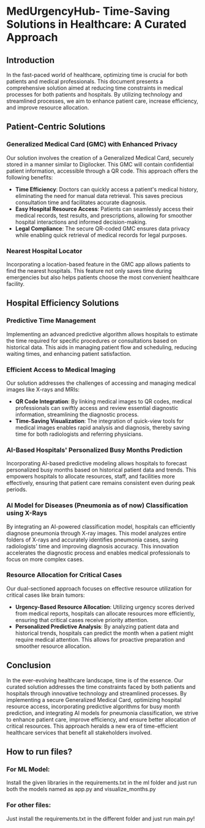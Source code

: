 # MedUrgencyHub- Time-Saving Solutions in Healthcare: A Curated Approach

## Introduction

In the fast-paced world of healthcare, optimizing time is crucial for both patients and medical professionals. This document presents a comprehensive solution aimed at reducing time constraints in medical processes for both patients and hospitals. By utilizing technology and streamlined processes, we aim to enhance patient care, increase efficiency, and improve resource allocation.

## Patient-Centric Solutions

### Generalized Medical Card (GMC) with Enhanced Privacy

Our solution involves the creation of a Generalized Medical Card, securely stored in a manner similar to Digilocker. This GMC will contain confidential patient information, accessible through a QR code. This approach offers the following benefits:

- **Time Efficiency**: Doctors can quickly access a patient's medical history, eliminating the need for manual data retrieval. This saves precious consultation time and facilitates accurate diagnosis.
- **Easy Hospital Resource Access**: Patients can seamlessly access their medical records, test results, and prescriptions, allowing for smoother hospital interactions and informed decision-making.
- **Legal Compliance**: The secure QR-coded GMC ensures data privacy while enabling quick retrieval of medical records for legal purposes.

### Nearest Hospital Locator

Incorporating a location-based feature in the GMC app allows patients to find the nearest hospitals. This feature not only saves time during emergencies but also helps patients choose the most convenient healthcare facility.

## Hospital Efficiency Solutions

### Predictive Time Management

Implementing an advanced predictive algorithm allows hospitals to estimate the time required for specific procedures or consultations based on historical data. This aids in managing patient flow and scheduling, reducing waiting times, and enhancing patient satisfaction.

### Efficient Access to Medical Imaging

Our solution addresses the challenges of accessing and managing medical images like X-rays and MRIs:

- **QR Code Integration**: By linking medical images to QR codes, medical professionals can swiftly access and review essential diagnostic information, streamlining the diagnostic process.
- **Time-Saving Visualization**: The integration of quick-view tools for medical images enables rapid analysis and diagnosis, thereby saving time for both radiologists and referring physicians.

### AI-Based Hospitals' Personalized Busy Months Prediction

Incorporating AI-based predictive modeling allows hospitals to forecast personalized busy months based on historical patient data and trends. This empowers hospitals to allocate resources, staff, and facilities more effectively, ensuring that patient care remains consistent even during peak periods.

### AI Model for Diseases (Pneumonia as of now) Classification using X-Rays

By integrating an AI-powered classification model, hospitals can efficiently diagnose pneumonia through X-ray images. This model analyzes entire folders of X-rays and accurately identifies pneumonia cases, saving radiologists' time and improving diagnosis accuracy. This innovation accelerates the diagnostic process and enables medical professionals to focus on more complex cases.

### Resource Allocation for Critical Cases

Our dual-sectioned approach focuses on effective resource utilization for critical cases like brain tumors:

- **Urgency-Based Resource Allocation**: Utilizing urgency scores derived from medical reports, hospitals can allocate resources more efficiently, ensuring that critical cases receive priority attention.
- **Personalized Predictive Analysis**: By analyzing patient data and historical trends, hospitals can predict the month when a patient might require medical attention. This allows for proactive preparation and smoother resource allocation.

## Conclusion

In the ever-evolving healthcare landscape, time is of the essence. Our curated solution addresses the time constraints faced by both patients and hospitals through innovative technology and streamlined processes. By implementing a secure Generalized Medical Card, optimizing hospital resource access, incorporating predictive algorithms for busy month prediction, and integrating AI models for pneumonia classification, we strive to enhance patient care, improve efficiency, and ensure better allocation of critical resources. This approach heralds a new era of time-efficient healthcare services that benefit all stakeholders involved.


## How to run files?

### For ML Model:
Install the given libraries in the requirements.txt in the ml folder and just run both the models named as app.py and visualize_months.py

### For other files:
Just install the requirements.txt in the different folder and just run main.py!
